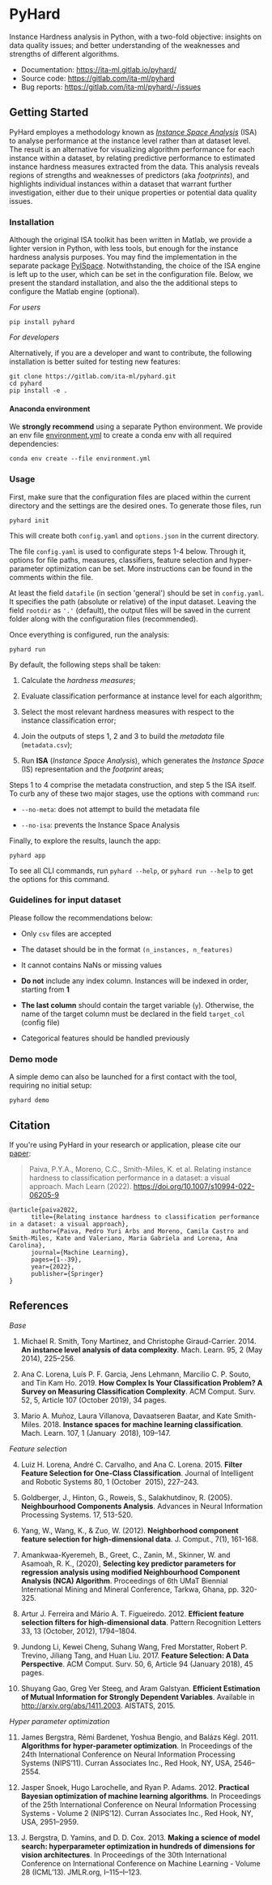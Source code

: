 <!--
[![Binder](https://mybinder.org/badge_logo.svg)](https://mybinder.org/v2/gl/ita-ml%2Finstance-hardness/binder?filepath=notebooks%2F)
[![made-with-python](https://img.shields.io/badge/Made%20with-Python-1f425f.svg)](https://www.python.org/)
[![PyPI license](https://img.shields.io/pypi/l/ansicolortags.svg)](https://en.wikipedia.org/wiki/MIT_License)
-->

# PyHard

Instance Hardness analysis in Python, with a two-fold objective: insights on data quality issues; 
and better understanding of the weaknesses and strengths of different algorithms.

* Documentation: https://ita-ml.gitlab.io/pyhard/
* Source code: https://gitlab.com/ita-ml/pyhard
* Bug reports: https://gitlab.com/ita-ml/pyhard/-/issues

## Getting Started

PyHard employes a methodology known as [_Instance Space Analysis_](https://github.com/andremun/InstanceSpace) (ISA) to analyse performance at the instance level rather than at dataset level. The result is an alternative for visualizing algorithm performance for each instance within a dataset, by relating predictive performance to estimated instance hardness measures extracted from the data. This analysis reveals regions of strengths and weaknesses of predictors (aka _footprints_), and highlights individual instances within a  dataset that warrant further investigation, either due to their unique properties or potential data quality issues.


### Installation
Although the original ISA toolkit has been written in Matlab, we provide a lighter version in Python, with less tools, but enough for the instance hardness analysis purposes. You may find the implementation in the separate package [PyISpace](https://gitlab.com/ita-ml/pyispace). Notwithstanding, the choice of the ISA engine is left up to the user, which can be set in the configuration file. Below, we present the standard installation, and also the the additional steps to configure the Matlab engine (optional).

_For users_

```
pip install pyhard
```

_For developers_

Alternatively, if you are a developer and want to contribute, the following installation is better suited for testing new features:
```
git clone https://gitlab.com/ita-ml/pyhard.git
cd pyhard
pip install -e .
```

#### Anaconda environment

We **strongly recommend** using a separate Python environment. We provide an env file [environment.yml](./environment.yml) to create a conda env with all required dependencies:

```
conda env create --file environment.yml
```


### Usage

First, make sure that the configuration files are placed within the current directory and the settings are the desired ones. To generate those files, run

```
pyhard init
```

This will create both `config.yaml` and `options.json` in the current directory.

The file `config.yaml` is used to configurate steps 1-4 below. Through it, options for file paths, measures, classifiers, feature selection and hyper-parameter optimization can be set. More instructions can be found in the comments within the file.

At least the field `datafile` (in section 'general') should be set in `config.yaml`. It specifies the path (absolute or relative) of the input dataset. Leaving the field `rootdir` as `'.'` (default), the output files will be saved in the current folder along with the configuration files (recommended).

Once everything is configured, run the analysis:

```
pyhard run
```

By default, the following steps shall be taken:

1. Calculate the _hardness measures_;

2. Evaluate classification performance at instance level for each algorithm;

3. Select the most relevant hardness measures with respect to the instance classification error;

4. Join the outputs of steps 1, 2 and 3 to build the _metadata_ file (`metadata.csv`);

5. Run __ISA__ (_Instance Space Analysis_), which generates the _Instance Space_ (IS) representation and the _footprint_ areas;

Steps 1 to 4 comprise the metadata construction, and step 5 the ISA itself. To curb any of these two major stages, use the options with command `run`:

* `--no-meta`: does not attempt to build the metadata file

* `--no-isa`: prevents the Instance Space Analysis

Finally, to explore the results, launch the app:  

```
pyhard app
```

To see all CLI commands, run `pyhard --help`, or `pyhard run --help` to get the options for this command.


### Guidelines for input dataset

Please follow the recommendations below:

* Only `csv` files are accepted

* The dataset should be in the format `(n_instances, n_features)`

* It cannot contains NaNs or missing values

* **Do not** include any index column. Instances will be indexed in order, starting from **1**

* **The last column** should contain the target variable (`y`). Otherwise, the name of the target column must be declared in the field `target_col` (config file)

* Categorical features should be handled previously


### Demo mode

A simple demo can also be launched for a first contact with the tool, requiring no initial setup:

```
pyhard demo
```


## Citation

If you're using PyHard in your research or application, please cite our [paper](https://link.springer.com/article/10.1007/s10994-022-06205-9):

> Paiva, P.Y.A., Moreno, C.C., Smith-Miles, K. et al. Relating instance hardness to classification performance in a dataset: a visual approach. Mach Learn (2022). https://doi.org/10.1007/s10994-022-06205-9

```
@article{paiva2022,
      title={Relating instance hardness to classification performance in a dataset: a visual approach},
      author={Paiva, Pedro Yuri Arbs and Moreno, Camila Castro and Smith-Miles, Kate and Valeriano, Maria Gabriela and Lorena, Ana Carolina},
      journal={Machine Learning},
      pages={1--39},
      year={2022},
      publisher={Springer}
}
```


## References

_Base_

1. Michael R. Smith, Tony Martinez, and Christophe Giraud-Carrier. 2014. __An instance level analysis of data complexity__. Mach. Learn. 95, 2 (May 2014), 225–256.

2. Ana C. Lorena, Luís P. F. Garcia, Jens Lehmann, Marcilio C. P. Souto, and Tin Kam Ho. 2019. __How Complex Is Your Classification Problem? A Survey on Measuring Classification Complexity__. ACM Comput. Surv. 52, 5, Article 107 (October 2019), 34 pages.

3. Mario A. Muñoz, Laura Villanova, Davaatseren Baatar, and Kate Smith-Miles. 2018. __Instance spaces for machine learning classification__. Mach. Learn. 107, 1 (January   2018), 109–147.

_Feature selection_

4. Luiz H. Lorena, André C. Carvalho, and Ana C. Lorena. 2015. __Filter Feature Selection for One-Class Classification__. Journal of Intelligent and Robotic Systems 80, 1 (October   2015), 227–243.

5. Goldberger, J., Hinton, G., Roweis, S., Salakhutdinov, R. (2005). __Neighbourhood Components Analysis__. Advances in Neural Information Processing Systems. 17, 513-520.

6. Yang, W., Wang, K., & Zuo, W. (2012). __Neighborhood component feature selection for high-dimensional data__. J. Comput., 7(1), 161-168.

7. Amankwaa-Kyeremeh, B., Greet, C., Zanin, M., Skinner, W. and Asamoah, R. K., (2020), __Selecting key predictor parameters for regression analysis using modified Neighbourhood Component Analysis (NCA) Algorithm__. Proceedings of 6th UMaT Biennial International Mining and Mineral Conference, Tarkwa, Ghana, pp. 320-325.

8. Artur J. Ferreira and Mário A. T. Figueiredo. 2012. __Efficient feature selection filters for high-dimensional data__. Pattern Recognition Letters 33, 13 (October, 2012), 1794–1804.

9. Jundong Li, Kewei Cheng, Suhang Wang, Fred Morstatter, Robert P. Trevino, Jiliang Tang, and Huan Liu. 2017. __Feature Selection: A Data Perspective__. ACM Comput. Surv. 50, 6, Article 94 (January 2018), 45 pages.

10. Shuyang Gao, Greg Ver Steeg, and Aram Galstyan. __Efficient Estimation of Mutual Information for Strongly Dependent Variables__. Available in http://arxiv.org/abs/1411.2003. AISTATS, 2015.

_Hyper parameter optimization_

11. James Bergstra, Rémi Bardenet, Yoshua Bengio, and Balázs Kégl. 2011. __Algorithms for hyper-parameter optimization__. In Proceedings of the 24th International Conference on Neural Information Processing Systems (NIPS’11). Curran Associates Inc., Red Hook, NY, USA, 2546–2554.

12. Jasper Snoek, Hugo Larochelle, and Ryan P. Adams. 2012. __Practical Bayesian optimization of machine learning algorithms__. In Proceedings of the 25th International Conference on Neural Information Processing Systems - Volume 2 (NIPS’12). Curran Associates Inc., Red Hook, NY, USA, 2951–2959.
  
13. J. Bergstra, D. Yamins, and D. D. Cox. 2013. __Making a science of model search: hyperparameter optimization in hundreds of dimensions for vision architectures__. In Proceedings of the 30th International Conference on International Conference on Machine Learning - Volume 28 (ICML’13). JMLR.org, I–115–I–123.
  
